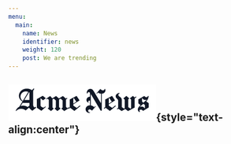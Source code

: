 ```yaml
---
menu:
  main:
    name: News
    identifier: news
    weight: 120
    post: We are trending
---
```

![News](news.png){style="text-align:center"}
---------------------------------------------
